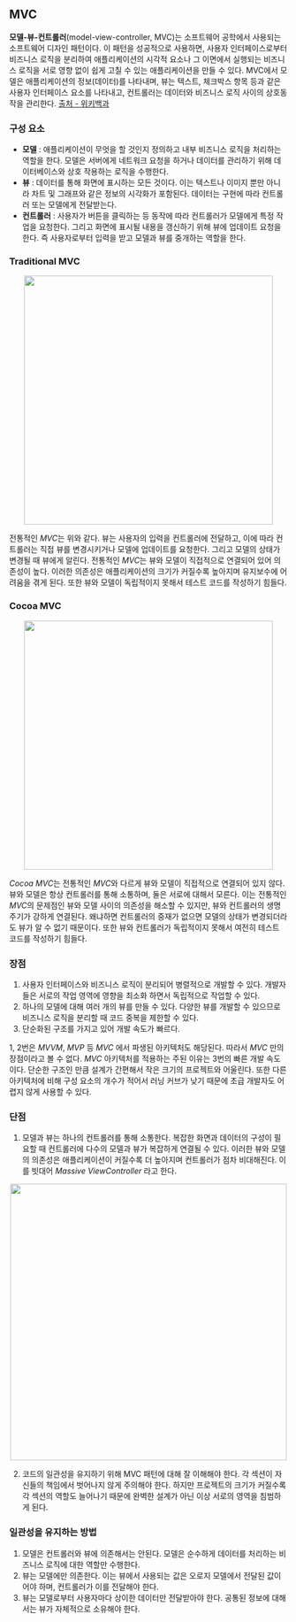 ## MVC

**모델-뷰-컨트롤러**(model-view-controller, MVC)는 소프트웨어 공학에서 사용되는 소프트웨어 디자인 패턴이다. 이 패턴을 성공적으로 사용하면, 사용자 인터페이스로부터 비즈니스 로직을 분리하여 애플리케이션의 시각적 요소나 그 이면에서 실행되는 비즈니스 로직을 서로 영향 없이 쉽게 고칠 수 있는 애플리케이션을 만들 수 있다. MVC에서 모델은 애플리케이션의 정보(데이터)를 나타내며, 뷰는 텍스트, 체크박스 항목 등과 같은 사용자 인터페이스 요소를 나타내고, 컨트롤러는 데이터와 비즈니스 로직 사이의 상호동작을 관리한다. [출처 - 위키백과](https://ko.wikipedia.org/wiki/%EB%AA%A8%EB%8D%B8-%EB%B7%B0-%EC%BB%A8%ED%8A%B8%EB%A1%A4%EB%9F%AC)

### 구성 요소

- **모델** : 애플리케이션이 무엇을 할 것인지 정의하고 내부 비즈니스 로직을 처리하는 역할을 한다. 모델은 서버에게 네트워크 요청을 하거나 데이터를 관리하기 위해 데이터베이스와 상호 작용하는 로직을 수행한다.
- **뷰** : 데이터를 통해 화면에 표시하는 모든 것이다. 이는 텍스트나 이미지 뿐만 아니라 차트 및 그래프와 같은 정보의 시각화가 포함된다. 데이터는 구현에 따라 컨트롤러 또는 모델에게 전달받는다.
- **컨트롤러** : 사용자가 버튼을 클릭하는 등 동작에 따라 컨트롤러가 모델에게 특정 작업을 요청한다. 그리고 화면에 표시될 내용을 갱신하기 위해 뷰에 업데이트 요청을 한다. 즉 사용자로부터 입력을 받고 모델과 뷰를 중개하는 역할을 한다.

### Traditional MVC

<p align="center">
<img src="https://user-images.githubusercontent.com/61190690/181385913-0fd6ea43-47d0-42b1-97b9-82ddfb1a866c.png" width="450">
</p>

전통적인 *MVC*는 위와 같다. 뷰는 사용자의 입력을 컨트롤러에 전달하고, 이에 따라 컨트롤러는 직접 뷰를 변경시키거나 모델에 업데이트를 요청한다. 그리고 모델의 상태가 변경될 때 뷰에게 알린다. 전통적인 *MVC*는 뷰와 모델이 직접적으로 연결되어 있어 의존성이 높다. 이러한 의존성은 애플리케이션의 크기가 커질수록 높아지며 유지보수에 어려움을 겪게 된다. 또한 뷰와 모델이 독립적이지 못해서 테스트 코드를 작성하기 힘들다.

### Cocoa MVC

<p align="center">
<img src="https://user-images.githubusercontent.com/61190690/181388880-e3b26268-be68-4bf0-ba8c-95481553f445.png" width="450">
</p>

*Cocoa MVC*는 전통적인 *MVC*와 다르게 뷰와 모델이 직접적으로 연결되어 있지 않다. 뷰와 모델은 항상 컨트롤러를 통해 소통하며, 둘은 서로에 대해서 모른다. 이는 전통적인 *MVC*의 문제점인 뷰와 모델 사이의 의존성을 해소할 수 있지만, 뷰와 컨트롤러의 생명주기가 강하게 연결된다. 왜냐하면 컨트롤러의 중재가 없으면 모델의 상태가 변경되더라도 뷰가 알 수 없기 때문이다. 또한 뷰와 컨트롤러가 독립적이지 못해서 여전히 테스트 코드를 작성하기 힘들다.

### 장점

1. 사용자 인터페이스와 비즈니스 로직이 분리되어 병렬적으로 개발할 수 있다. 개발자들은 서로의 작업 영역에 영향을 최소화 하면서 독립적으로 작업할 수 있다.
2. 하나의 모델에 대해 여러 개의 뷰를 만들 수 있다. 다양한 뷰를 개발할 수 있으므로 비즈니스 로직을 분리할 때 코드 중복을 제한할 수 있다.
3. 단순화된 구조를 가지고 있어 개발 속도가 빠르다.

1, 2번은 *MVVM*, *MVP* 등 *MVC* 에서 파생된 아키텍처도 해당된다. 따라서 *MVC* 만의 장점이라고 볼 수 없다. *MVC* 아키텍처를 적용하는 주된 이유는 3번의 빠른 개발 속도이다. 단순한 구조인 만큼 설계가 간편해서 작은 크기의 프로젝트와 어울린다. 또한 다른 아키텍처에 비해 구성 요소의 개수가 적어서 러닝 커브가 낮기 때문에 초급 개발자도 어렵지 않게 사용할 수 있다.

### 단점

1. 모델과 뷰는 하나의 컨트롤러를 통해 소통한다. 복잡한 화면과 데이터의 구성이 필요할 때 컨트롤러에 다수의 모델과 뷰가 복잡하게 연결될 수 있다. 이러한 뷰와 모델의 의존성은 애플리케이션이 커질수록 더 높아지며 컨트롤러가 점차 비대해진다. 이를 빗대어 *Massive ViewController* 라고 한다.

<p align="center">
<img src="https://user-images.githubusercontent.com/61190690/181267716-5d76db8f-d0fc-4a59-a060-15bb0672b382.png" width="500">
</p>

2. 코드의 일관성을 유지하기 위해 MVC 패턴에 대해 잘 이해해야 한다. 각 섹션이 자신들의 책임에서 벗어나지 않게 주의해야 한다. 하지만 프로젝트의 크기가 커질수록 각 섹션의 역할도 늘어나기 때문에 완벽한 설계가 아닌 이상 서로의 영역을 침범하게 된다.

### 일관성을 유지하는 방법

1. 모델은 컨트롤러와 뷰에 의존해서는 안된다. 모델은 순수하게 데이터를 처리하는 비즈니스 로직에 대한 역할만 수행한다.
2. 뷰는 모델에만 의존한다. 이는 뷰에서 사용되는 값은 오로지 모델에서 전달된 값이어야 하며, 컨트롤러가 이를 전달해야 한다.
3. 뷰는 모델로부터 사용자마다 상이한 데이터만 전달받아야 한다. 공통된 정보에 대해서는 뷰가 자체적으로 소유해야 한다.